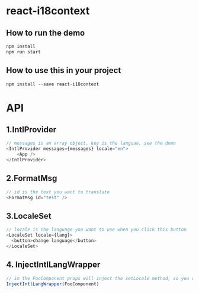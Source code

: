 # react-i18context

## How to run the demo
```bash
npm install
npm run start
```

## How to use this in your project
```js
npm install --save react-i18context
```

# API
## 1.IntlProvider

```js
// messages is an array object, key is the languae, see the demo
<IntlProvider messages={messages} locale="en">
    <App />
</IntlProvider>
```

## 2.FormatMsg

```js
// id is the text you want to translate
<FormatMsg id="test" />
```

## 3.LocaleSet

```js
// locale is the language you want to use when you click this button
<LocaleSet locale={lang}>
  <button>change language</button>
</LocaleSet>
```

## 4. InjectIntlLangWrapper

```js
// in the FooComponent props will inject the setLocale method, so you can chnage the language manually
InjectIntlLangWrapper(FooComponent)
```

